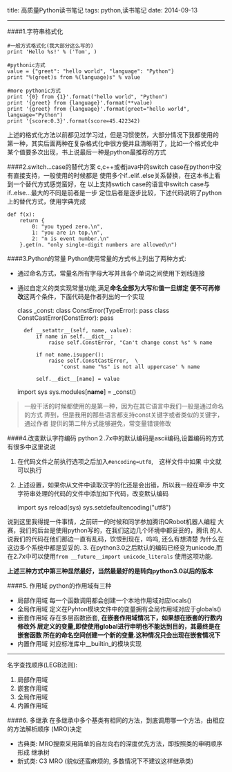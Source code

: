 title: 高质量Python读书笔记
tags: python,读书笔记
date: 2014-09-13
***
####1.字符串格式化

    #一般方式格式化(我大部分这么写的)
    print 'Hello %s!' % ('Tom', ) 

    #pythonic方式
    value = {"greet": "hello world", "language": "Python"}
    print "%(greet)s from %(language)s" % value

    #more pythonic方式
    print '{0} from {1}'.format("hello world", "Python")
    print '{greet} from {language}'.format(**value)
    print '{greet} from {language}'.format(greet="hello world", language="Python")
    print '{score:0.3}'.format(score=45.422342)

上述的格式化方法以前都见过学习过，但是习惯使然，大部分情况下我都使用的
第一种，其实后面两种在复杂格式化中很方便并且清晰明了，比如一个格式化中
某个值要多次出现，书上说最后一种是python最推荐的方式


####2.switch...case的替代方案
c,c++或者java中的switch case在python中没有直接支持，一般使用的时候都是
使用多个if..elif..else关系替换，在这本书上看到一个替代方式感觉蛮好，在
以上支持swtich case的语言中switch case与if..else...最大的不同是前者是一步
定位后者是逐步比较，下述代码说明了python上的替代方式，使用字典完成

    def f(x):
        return {
            0: "you typed zero.\n",
            1: "you are in top.\n",
            2: "n is event number.\n"
        }.get(n. "only single-digit numbers are allowed\n")

####3.Python的常量
Python使用常量的方式书上列出了两种方式:
* 通过命名方式，常量名所有字母大写并且各个单词之间使用下划线连接
* 通过自定义的类实现常量功能,满足**命名全部为大写**和**值一旦绑定
便不可再修改**这两个条件，下面代码是作者列出的一个实现

    class _const:
        class ConstError(TypeError): pass
        class ConstCastError(ConstError): pass

        def __setattr__(self, name, value):
            if name in self.__dict__:
                raise self.ConstError, "Can't change const %s" % name
            
            if not name.isupper():
                raise self.ConstCastError,  \
                    'const name "%s" is not all uppercase' % name

            self.__dict__[name] = value
    
    import sys
    sys.modules[__name__] = _const()

> 一般干活的时候都使用的是第一种，因为在其它语言中我们一般是通过命名的方式
> 弄到，但是我用的那些语言都支持const关键字或者类似的关键字，通过作者
> 提供的第二种方式能够避免，常变量错误修改

####4.改变默认字符编码
python２.7x中的默认编码是ascii编码,设置编码的方式有很多中这里说说

1. 在代码文件之前执行选项之后加入`#encoding=utf8`,　这样文件中如果
中文就可以执行
2. 上述设置，如果你从文件中读取汉字的化还是会出错，所以我一般在牵涉
中文字符串处理的代码的文件中添加如下代码，改变默认编码


    import sys
    reload(sys)
    sys.setdefaultencoding("utf8")

说到这里我得提一件事情，之前研一的时候和同学参加腾讯QRobot机器人编程
大赛，我们的后台是使用python写的，在我们这边几个环境中都妥妥的，腾讯
的人说我们的代码在他们那边一直有乱码，饮恨到现在，呜呜, 还么有想清楚
为什么在这边多个系统中都是妥妥的.
3. 在python3.0之后默认的编码已经变为unicode,而在2.7x中可以使用`from __future__import unicode_literals`
使用这项功能.

**上述三种方式中第三种显然最好，当然最最好的是转向python3.0以后的版本**

####5. 作用域
python的作用域有三种

* 局部作用域
每一个函数调用都会创建一个本地作用域对应locals()
* 全局作用域
定义在Pyhton模块文件中的变量拥有全局作用域对应于globals()
* 嵌套作用域
    存在多层函数嵌套, **在嵌套作用域情况下，如果想在嵌套的行数内修改外
层定义的变量,即使使用global进行申明也不能达到目的，其最终是在嵌套函数
所在的命名空间创建一个新的变量.这种情况只会出现在嵌套情况下**
* 内置作用域
    对应标准库中__builtin_的模块实现
***
名字查找顺序(LEGB法则):
1. 局部作用域
2. 嵌套作用域
3. 全局作用域
4. 内置作用域

####6. 多继承
在多继承中多个基类有相同的方法，到底调用哪一个方法，由相应的方法解析顺序
(MRO)决定
* 古典类: MRO搜索采用简单的自左向右的深度优先方法，即按照类的申明顺序形成
继承树
* 新式类: C3 MRO (貌似还蛮麻烦的, 多数情况下不建议这样继承类)

